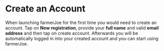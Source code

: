 # Create an Account

When launching farmerJoe for the first time you would need to create an account. Tap on **New registration**, provide your **full name** and valid **email address** and then tap on create account. Afterwards you will be automatically logged in into your created account and you can start using farmerJoe.

